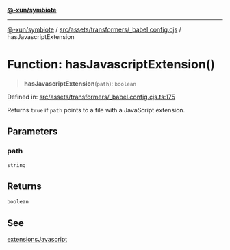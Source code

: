 [**@-xun/symbiote**](../../../../../README.md)

***

[@-xun/symbiote](../../../../../README.md) / [src/assets/transformers/\_babel.config.cjs](../README.md) / hasJavascriptExtension

# Function: hasJavascriptExtension()

> **hasJavascriptExtension**(`path`): `boolean`

Defined in: [src/assets/transformers/\_babel.config.cjs.ts:175](https://github.com/Xunnamius/symbiote/blob/28acb7961df65f3e39ec6b549117698f529b083c/src/assets/transformers/_babel.config.cjs.ts#L175)

Returns `true` if `path` points to a file with a JavaScript extension.

## Parameters

### path

`string`

## Returns

`boolean`

## See

[extensionsJavascript](../variables/extensionsJavascript.md)
